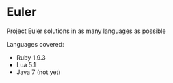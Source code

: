 Euler
=====

Project Euler solutions in as many languages as possible

Languages covered:
- Ruby 1.9.3
- Lua 5.1
- Java 7 (not yet)